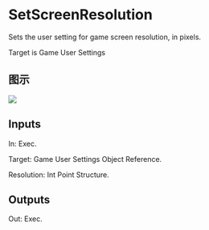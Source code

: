 # SetScreenResolution

Sets the user setting for game screen resolution, in pixels.

Target is Game User Settings

## 图示

![]($-20221218-20580431.png)

## Inputs

In: Exec.

Target: Game User Settings Object Reference.

Resolution: Int Point Structure.  

## Outputs

Out: Exec.


